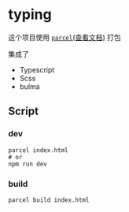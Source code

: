 # typing

这个项目使用 [`parcel`(查看文档)](https://www.parceljs.cn) 打包

集成了

- Typescript
- Scss
- bulma
<!-- - [tailwindcss(文档)](https://www.tailwindcss.cn) -->


## Script

### dev

```shell
parcel index.html
# or
npm run dev
```

### build

```sh
parcel build index.html

```
